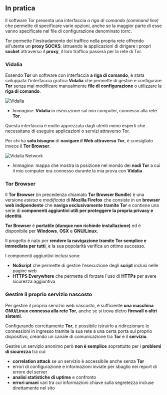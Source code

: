 ## In pratica

Il software Tor presenta una interfaccia _a riga di comando (command line)_ che permette di specificare varie opzioni, anche se la maggior parte di esse vanno specificate nel file di configurazione denominato _torrc_.

Tor permette l'instradamento del traffico nella propria rete offrendo all'utente un __proxy SOCKS__: istruendo le applicazioni di dirigere i propri __socket__ attraverso il __proxy__, il loro traffico passerà per la rete di Tor.

### Vidalia

Essendo __Tor__ un software con interfaccia __a riga di comando__, è stata sviluppata l'interfaccia grafica __Vidalia__ che permette di gestire e configurare __Tor__ senza mai modificare manualmente __file di configurazione__ o utilizzare la __riga di comando__.

![Vidalia](http://i.imgur.com/ZJ4JF7a.png)
- _Immagine:_ __Vidalia__ in esecuzione sul mio computer, connesso alla rete __Tor__.

Questa interfaccia è molto apprezzata dagli utenti meno esperti che necessitano di eseguire applicazioni o servizi attraverso Tor.

Per chi ha __solo bisogno__ di __navigare il Web attraverso Tor__, è consigliato invece il __Tor Browser__.

![Vidalia Network](http://i.imgur.com/d0iqO9N.png)
- _Immagine:_ mappa che mostra la posizione nel mondo dei __nodi Tor__ a cui il mio computer era connesso durante la mia prova con __Vidalia__

### Tor Browser

Il __Tor Browser__ (in precedenza chiamato __Tor Browser Bundle__) è una versione _estesa_ e _modificata_ di __Mozilla Firefox__ che consiste in un __browser web indipendente__ che __naviga esclusivamente tramite Tor__ e contiene una serie di __componenti aggiuntivi utili per proteggere la propria privacy e identità__

__Tor Browser__ è __portatile (dunque non richiede installazione)__ ed è disponibile per __Windows__, __OSX__ e __GNU/Linux__.

Il progetto è nato per __rendere la navigazione tramite Tor semplice e immediata per tutti__, e la sua popolarità verifica un ottimo successo.

I componenti aggiuntivi inclusi sono:

- __NoScript__ che permette di gestire l'esecuzione degli __script__ inclusi nelle pagine web
- __HTTPS Everywhere__ che permette di forzare l'uso di __HTTPs__ per avere sicurezza aggiuntiva

### Gestire il proprio servizio nascosto

Per gestire il proprio servizio web nascosto, è sufficiente __una macchina GNU/Linux connessa alla rete Tor__, anche se si trova dietro __firewall o altri sistemi__.

Configurando correttamente __Tor__, è possibile istruirlo a ridirezionare le connessioni in ingresso tramite la sua rete a una certa porta sul proprio dispositivo, creando un canale di comunicazione tra __Tor__ e il __servizio__.

Gestire un servizio anonimo però __non è semplice__ soprattutto per i __problemi di sicurezza__ tra cui:
- __correlation attack__ se un servizio è accessibile anche senza __Tor__
- errori di configurazione e informazioni inviate per sbaglio nei report di errore del server
- __analisi statistiche di uptime__ e confronto
- __errori umani__ vari tra cui informazioni chiave sulla segretezza incluse direttamente nel sito


